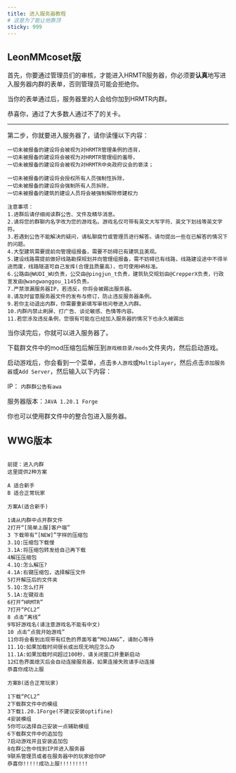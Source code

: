 ```yaml
---
title: 进入服务器教程
# 这是为了能让他靠顶
sticky: 999
---
```

## LeonMMcoset版
首先，你要通过管理员们的审核，才能进入HRMTR服务器，你必须要**认真**地写进入服务器内群的表单，否则管理员可能会拒绝你。

当你的表单通过后，服务器里的人会给你加到HRMTR内群。

恭喜你，通过了大多数人通过不了的关卡。

---

第二步，你就要进入服务器了，请你读懂以下内容：
```
一切未被报备的建设将会被视为对HRMTR管理条例的违背，
一切未被报备的建设将会被视为对HRMTR管理组的羞辱，
一切未被报备的建设将会被视为对HRMTR中央政府议会的亵渎；

一切未被报备的建设将会授权所有人员强制性拆除，
一切未被报备的建设将会强制所有人员拆除，
一切未被报备的建筑的建设人员将会被强制解除修建权力

注意事项：
1.进群后请仔细阅读群公告、文件及精华消息。
2.请将您的群聊内名字改为您的游戏名。游戏名仅可带有英文大写字符、英文下划线等英文字符。
3.若遇到公告不能解决的疑问，请私聊腐竹或管理员进行解答。请勿提出一些在已解答的情况下的问题。
4.大型建筑需要提前向管理组报备，需要不妨碍已有建筑且美观。
5.建设线路需提前做好线路勘探规划并向管理组报备，需不妨碍已有线路，线路建设途中不得半途而废，线路隧道可自己发挥(合理且质量高)，也可使用HR标准。
6.公路由@WUDI_WU负责，公交由@pingjun_t负责，建筑轨交规划由@CrepperX负责，行政宣发由@wangwanggou_1145负责。
7.严禁泄漏服务器IP，若违反，你将会被踢出服务器。
8.请及时留意服务器文件的发布与修订，防止违反服务器条例。
9.若你主动退出内群，你需要重新填写审核问卷进入内群。
10.内群内禁止刷屏、打广告、谈论敏感、色情等内容。
11.若您涉及违反条例，您很有可能在已经加入服务器的情况下也永久被踢出
```
当你读完后，你就可以进入服务器了。

下载群文件中的mod压缩包后解压到`游戏根目录/mods`文件夹内，然后启动游戏。

启动游戏后，你会看到一个菜单，点击`多人游戏`或`Multiplayer`，然后点击`添加服务器`或`Add Server`，然后输入以下内容：

IP： `内群群公告有awa`

服务器版本：`JAVA 1.20.1 Forge`

你也可以使用群文件中的整合包进入服务器。

## WWG版本
```

前提：进入内群
这里提供2种方案

A 适合新手
B 适合正常玩家

方案A(适合新手)

1请从内群中点开群文件
2打开“[简单上服]客户端”
3 下载带有“[NEW]”字样的压缩包
3.1Q:压缩包下载慢
3.1A:将压缩包转发给自己再下载
4解压压缩包
4.1Q:怎么解压?
4.1A:右键压缩包，选择解压文件
5打开解压后的文件夹
5.1Q:怎么打开
5.1A:左键双击
6打开“HRMTR”
7打开“PCL2”
8 点击“离线”
9写好游戏名(请注意游戏名不能有中文)
10 点击“点我开始游戏”
11你将会看到出现带有红色的界面写着“MOJANG”，请耐心等待
11.1Q:如果加载时间很长或出现无响应怎么办
11.1A:如果加载时间超过100秒，请关闭窗口并重新启动
12红色界面熄灭后会自动连接服务器，如果连接失败请手动连接
恭喜你成功上服

方案B(适合正常玩家)

1下载“PCL2”
2下载群文件中的模组
3下载1.20.1Forge(不建议安装optifine)
4安装模组
5你可以选择自己安装一点辅助模组
6下载群文件中的追加包
7启动游戏并且安装追加包
8在群公告中找到IP并进入服务器
9联系管理员或者在服务器中的玩家给你OP
恭喜你!!!!!成功上服!!!!!!!!!
```
